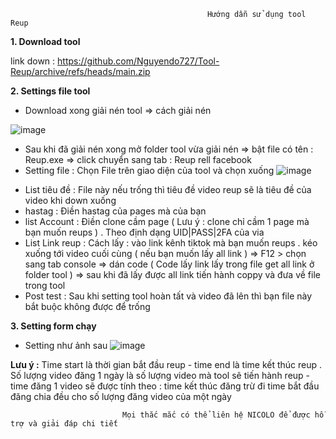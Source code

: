                                                 Hướng dẫn sử dụng tool Reup

**1.  Download tool**
 
link down : https://github.com/Nguyendo727/Tool-Reup/archive/refs/heads/main.zip 

**2. Settings file tool** 

-  Download xong giải nén tool => cách giải nén 
 
![image](https://user-images.githubusercontent.com/88383614/210522925-10251d3a-85e7-48e9-995a-d1f1d7a4ff07.png)

-  Sau khi đã giải nén xong mở folder tool vừa giải nén => bật file có tên : Reup.exe => click chuyển sang tab : Reup rell facebook
- Setting file : Chọn File trên giao diện của tool và chọn xuống
![image](https://user-images.githubusercontent.com/88383614/210526389-bc4cfad6-71db-43ab-b61f-40bcd69c4ad9.png)
 + List tiêu đề : File này nếu trống thì tiêu đề video reup sẽ là tiêu đề của video khi down xuống
 + hastag : Điền hastag của pages mà của bạn
 + list Account : Điền clone cầm page ( Lưu ý : clone chỉ cầm 1 page mà bạn muốn reups ) . Theo định dạng UID|PASS|2FA của via
 + List Link reup : 
             Cách lấy : vào link kênh tiktok mà bạn muốn reups . kéo xuống tới video cuối cùng ( nếu bạn muốn lấy all link ) => F12 > chọn sang tab console => dán code ( Code lấy link lấy trong file get all link ở folder tool  ) => sau khi đã lấy được all link tiến hành coppy và đưa về file trong tool 
 + Post test : Sau khi setting tool hoàn tất và video đã lên thì bạn file này bắt buộc không được để trống

**3. Setting form chạy**

 + Setting như ảnh sau 
![image](https://user-images.githubusercontent.com/88383614/210524716-3c66cbc4-7a09-444f-b39e-5900e0a383f0.png)

**Lưu ý :**  Time start là thời gian bắt đầu reup - time end là time kết thúc reup . Số lượng video đăng 1 ngày là số lượng video mà tool sẽ tiến hành reup - time đăng 1 video sẽ được tính theo : time kết thúc đăng trừ đi time bắt đầu đăng chia đều cho số lượng đăng video của một ngày 

                             Mọi thắc mắc có thể liên hệ NICOLO để được hỗ trợ và giải đáp chi tiết


